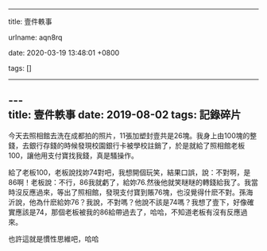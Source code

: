 
---

title: 壹件軼事

urlname: aqn8rq

date: 2020-03-19 13:48:01 +0800

tags: []

---
---<br />title: 壹件軼事
date: 2019-08-02
tags: 記錄碎片
---

今天去照相館去洗在成都拍的照片，11張加塑封壹共是26塊。我身上由100塊的整錢，去銀行存錢的時候發現校園銀行卡被學校註銷了，於是就給了照相館老板100，讓他用支付寶找我錢，真是騷操作。



給了老板100，老板說找妳74對吧，我想開個玩笑，結果口誤，說：不對啊，是86啊！老板說：不行，86我就虧了，給妳76.然後他就笑瞇瞇的轉錢給我了。我當時沒反應過來，等出了照相館，發現支付寶到賬76塊，也沒覺得什麽不對。孫海沂說，他為什麽給妳76？我說，不對嗎？他說不該是74嗎？我想了壹下，好像確實應該是74，那個老板被我的86給帶過去了，哈哈，不知道老板有沒有反應過來。



也許這就是慣性思維吧，哈哈


